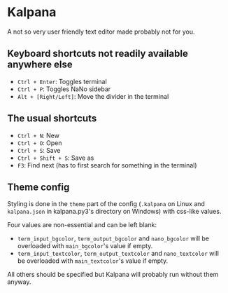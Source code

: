 Kalpana
=======

A not so very user friendly text editor made probably not for you.


Keyboard shortcuts not readily available anywhere else
------------------------------------------------------
* `Ctrl + Enter`: Toggles terminal
* `Ctrl + P`: Toggles NaNo sidebar
* `Alt + [Right/Left]`: Move the divider in the terminal


The usual shortcuts
-------------------
* `Ctrl + N`: New
* `Ctrl + O`: Open
* `Ctrl + S`: Save
* `Ctrl + Shift + S`: Save as
* `F3`: Find next (has to first search for something in the terminal)


Theme config
------------
Styling is done in the `theme` part of the config (`.kalpana` on Linux and `kalpana.json` in kalpana.py3's directory on Windows) with css-like values.

Four values are non-essential and can be left blank:

* `term_input_bgcolor`, `term_output_bgcolor` and `nano_bgcolor` will be overloaded with `main_bgcolor`'s value if empty.
* `term_input_textcolor`, `term_output_textcolor` and `nano_textcolor` will be overloaded with `main_textcolor`'s value if empty.

All others should be specified but Kalpana will probably run without them anyway.